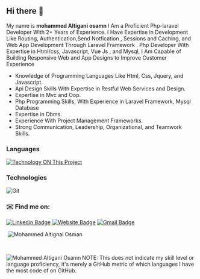 ## Hi there 👋

My name is <strong> mohammed Altigani osamn </strong>
I Am a Proficient Php-laravel Developer With 2+ Years of Experience.
I Have Expertise in Development Like Routing, Authentication,Send Notfication , Sessions and Caching, and Web App Development Through Laravel Framework . Php Developer With Expertise in Html/css, Javascript, Vue Js , and Mysql, I Am Capable of Building Responsive Web and App Designs to Improve Customer Experience

- Knowledge of Programming Languages Like Html, Css, Jquery, and Javascript.
- Api Design Skills With Expertise in Restful Web Services and Design.
- Expertise in Mvc and Oop.
- Php Programming Skills, With Experience in Laravel Framework, Mysql Database
- Expertise in Dbms.
- Experience With Project Management Frameworks.
- Strong Communication, Leadership, Organizational, and Teamwork Skills.

<!-- #### My name is Mohammed Modather, I am working as Front End Developer React Js +3 years
* I'm 22 years old
* I study information systems at Omdurman Islamic University 2016<sup>th</sup> - 2022<sup>th</sup> -->

### Languages
[![Technology ON This Project](https://skillicons.dev/icons?i=js,html,css,react,vite,redux,tailwind,nodejs,mongodb,express)](https://skillicons.dev)

### Technologies

![Git](https://img.shields.io/badge/-Git-black?style=plastic&logo=git)

### ✉️ Find me on:

[![Linkedin Badge](https://img.shields.io/badge/-LinkedIn-blue?style=flat&logo=Linkedin&logoColor=white&link=https://www.linkedin.com/in/mohammed-modather2020/)](https://www.linkedin.com/in/mohammed-modather2020/)
[![Website Badge](https://img.shields.io/badge/-Personal.me-47CCCC?style=flat&logo=Google-Chrome&logoColor=white&link=https://m4m2020.000webhostapp.com/my-work/cv/index.html)](https://m4m2020.000webhostapp.com/my-work/cv/index.html)
[![Gmail Badge](https://img.shields.io/badge/-Gmail-c14438?style=flat&logo=Gmail&logoColor=white&link=mailto:jksa.work.1@gmail.com)](mailto:jksa.work.1@gmail.com)

<p>&nbsp;<img align="center" src="https://github-readme-stats.vercel.app/api?username=JksaWork&show_icons=true&locale=en&theme=blue-green" alt="Mohammed Altignai Osman" /></p>
 <br/>
 <p><img align="left" src="https://github-readme-stats.vercel.app/api/top-langs?username=JksaWork&show_icons=true&locale=en&layout=compact&theme=blue-green" alt="Mohammed Altigani Osamn" /></p>

 <p></p>
NOTE: This does not indicate my skill level or language proficiency, it's merely a GitHub metric of which languages I have the most code of on GitHub.


